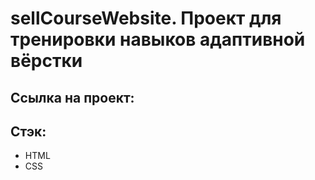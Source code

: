 # sellCourseWebsite. Проект для тренировки навыков адаптивной вёрстки

## Ссылка на проект: 

## Стэк:
  - HTML
  - CSS

